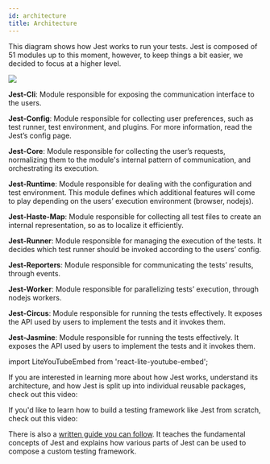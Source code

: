 ```yaml
---
id: architecture
title: Architecture
---
```


This diagram shows how Jest works to run your tests. Jest is composed of 51 modules up to this moment, however, to keep things a bit easier, we decided to focus at a higher level.

![](https://i.imgur.com/9smPBCb)

**Jest-Cli**: Module responsible for exposing the communication interface to the users.

**Jest-Config**: Module responsible for collecting user preferences, such as test runner, test environment, and plugins. For more information, read the Jest’s config page.

**Jest-Core**: Module responsible for collecting the user’s requests, normalizing them to the module's internal pattern of communication, and orchestrating its execution.

**Jest-Runtime**: Module responsible for dealing with the configuration and test environment. This module defines which additional features will come to play depending on the users’ execution environment (browser, nodejs).

**Jest-Haste-Map**: Module responsible for collecting all test files to create an internal representation, so as to localize it efficiently.

**Jest-Runner**: Module responsible for managing the execution of the tests. It decides which test runner should be invoked according to the users’ config.

**Jest-Reporters**: Module responsible for communicating the tests’ results, through events.

**Jest-Worker**: Module responsible for parallelizing tests’ execution, through nodejs workers.

**Jest-Circus**: Module responsible for running the tests effectively. It exposes the API used by users to implement the tests and it invokes them.

**Jest-Jasmine**: Module responsible for running the tests effectively. It exposes the API used by users to implement the tests and it invokes them.

import LiteYouTubeEmbed from 'react-lite-youtube-embed';

If you are interested in learning more about how Jest works, understand its architecture, and how Jest is split up into individual reusable packages, check out this video:

<LiteYouTubeEmbed id="3YDiloj8_d0" />

If you'd like to learn how to build a testing framework like Jest from scratch, check out this video:

<LiteYouTubeEmbed id="B8FbUK0WpVU" />

There is also a [written guide you can follow](https://cpojer.net/posts/building-a-javascript-testing-framework). It teaches the fundamental concepts of Jest and explains how various parts of Jest can be used to compose a custom testing framework.

